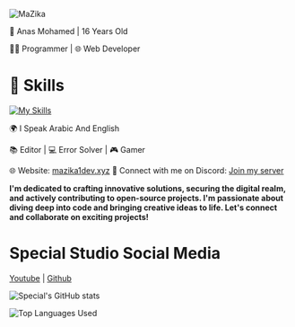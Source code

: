 ![MaZika](https://readme-typing-svg.herokuapp.com?font=Fira+Code&pause=1000&color=3c99d4&width=435&lines=Hi+guys%2C+I'm+MaZika+%F0%9F%91%8B)

👤 Anas Mohamed  |  16 Years Old

👨‍💻 Programmer | 🌐 Web Developer

# 🔧 Skills

[![My Skills](https://skillicons.dev/icons?i=html,css,js,ts,mongodb,nodejs,express,vscode,photoshop)](https://discord.gg/wbqYJG4HDd)

🌍 I Speak Arabic And English

📚 Editor | 💻 Error Solver | 🎮 Gamer

🌐 Website: [mazika1dev.xyz](https://mazika1dev.xyz)
💬 Connect with me on Discord: [Join my server](https://discord.gg/sp2)

**I'm dedicated to crafting innovative solutions, securing the digital realm, and actively contributing to open-source projects. I'm passionate about diving deep into code and bringing creative ideas to life. Let's connect and collaborate on exciting projects!**

# Special Studio Social Media

[Youtube](https://www.youtube.com/@specialstudioar) | [Github](https://github.com/specialstudioar)

![Special's GitHub stats](https://github-readme-stats.vercel.app/api?username=specialstudioar&show_icons=true&theme=transparent)

![Top Languages Used](https://github-readme-stats.vercel.app/api/top-langs/?username=specialstudioar&layout=donut)
